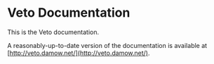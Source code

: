 # Veto Documentation

This is the Veto documentation.

A reasonably-up-to-date version of the documentation is available at [http://veto.damow.net/](http://veto.damow.net/).


